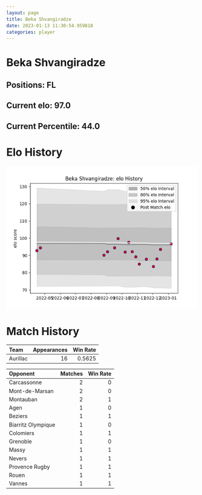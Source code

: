 ```yaml
---  
layout: page  
title: Beka Shvangiradze  
date: 2023-01-13 11:30:54.959818  
categories: player  
---
```

# Beka Shvangiradze

## Positions: FL

## Current elo: 97.0

## Current Percentile: 44.0

# Elo History


![elo history](history_BekaShvangiradze.png)
# Match History


| Team     |   Appearances |   Win Rate |
|:---------|--------------:|-----------:|
| Aurillac |            16 |     0.5625 |

| Opponent           |   Matches |   Win Rate |
|:-------------------|----------:|-----------:|
| Carcassonne        |         2 |          0 |
| Mont-de-Marsan     |         2 |          0 |
| Montauban          |         2 |          1 |
| Agen               |         1 |          0 |
| Beziers            |         1 |          1 |
| Biarritz Olympique |         1 |          0 |
| Colomiers          |         1 |          1 |
| Grenoble           |         1 |          0 |
| Massy              |         1 |          1 |
| Nevers             |         1 |          1 |
| Provence Rugby     |         1 |          1 |
| Rouen              |         1 |          1 |
| Vannes             |         1 |          1 |